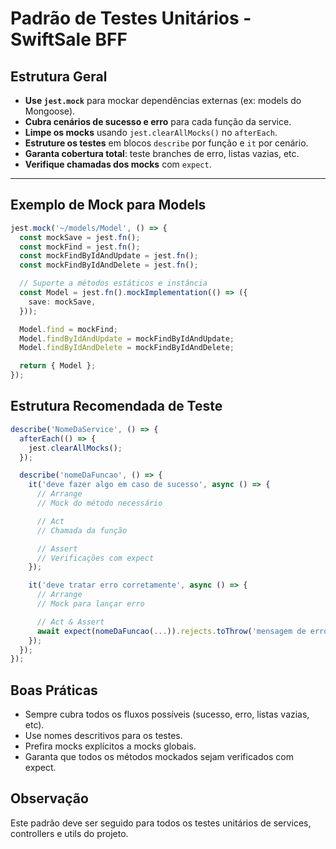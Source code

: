 # Padrão de Testes Unitários - SwiftSale BFF

## Estrutura Geral

- **Use `jest.mock`** para mockar dependências externas (ex: models do Mongoose).
- **Cubra cenários de sucesso e erro** para cada função da service.
- **Limpe os mocks** usando `jest.clearAllMocks()` no `afterEach`.
- **Estruture os testes** em blocos `describe` por função e `it` por cenário.
- **Garanta cobertura total**: teste branches de erro, listas vazias, etc.
- **Verifique chamadas dos mocks** com `expect`.

---

## Exemplo de Mock para Models

```typescript
jest.mock('~/models/Model', () => {
  const mockSave = jest.fn();
  const mockFind = jest.fn();
  const mockFindByIdAndUpdate = jest.fn();
  const mockFindByIdAndDelete = jest.fn();

  // Suporte a métodos estáticos e instância
  const Model = jest.fn().mockImplementation(() => ({
    save: mockSave,
  }));

  Model.find = mockFind;
  Model.findByIdAndUpdate = mockFindByIdAndUpdate;
  Model.findByIdAndDelete = mockFindByIdAndDelete;

  return { Model };
});
```

## Estrutura Recomendada de Teste

```typescript
describe('NomeDaService', () => {
  afterEach(() => {
    jest.clearAllMocks();
  });

  describe('nomeDaFuncao', () => {
    it('deve fazer algo em caso de sucesso', async () => {
      // Arrange
      // Mock do método necessário

      // Act
      // Chamada da função

      // Assert
      // Verificações com expect
    });

    it('deve tratar erro corretamente', async () => {
      // Arrange
      // Mock para lançar erro

      // Act & Assert
      await expect(nomeDaFuncao(...)).rejects.toThrow('mensagem de erro');
    });
  });
});
```

## Boas Práticas

- Sempre cubra todos os fluxos possíveis (sucesso, erro, listas vazias, etc).
- Use nomes descritivos para os testes.
- Prefira mocks explícitos a mocks globais.
- Garanta que todos os métodos mockados sejam verificados com expect.

## Observação

Este padrão deve ser seguido para todos os testes unitários de services, controllers e utils do projeto.
